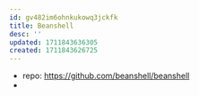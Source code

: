 ```yaml
---
id: gv482im6ohnkukowq3jckfk
title: Beanshell
desc: ''
updated: 1711843636305
created: 1711843626725
---
```


- repo: https://github.com/beanshell/beanshell
- 